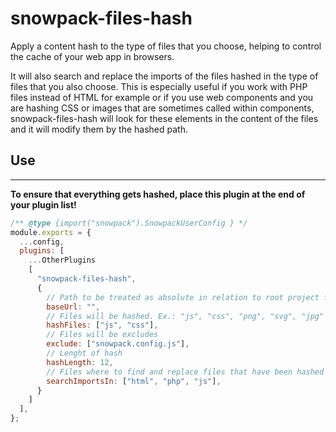 # snowpack-files-hash

Apply a content hash to the type of files that you choose, helping to control the cache of your web app in browsers.

It will also search and replace the imports of the files hashed in the type of files that you also choose. This is especially useful if you work with PHP files instead of HTML for example or if you use web components and you are hashing CSS or images that are sometimes called within components, snowpack-files-hash will look for these elements in the content of the files and it will modify them by the hashed path.

## Use

---
**To ensure that everything gets hashed, place this plugin at the end of your plugin list!**

```javascript
/** @type {import("snowpack").SnowpackUserConfig } */
module.exports = {
  ...config,
  plugins: [
    ...OtherPlugins
    [
      "snowpack-files-hash",
      {
        // Path to be treated as absolute in relation to root project for imported assets as absolute. Ex.: "/build"
        baseUrl: "",
        // Files will be hashed. Ex.: "js", "css", "png", "svg", "jpg"
        hashFiles: ["js", "css"],
        // Files will be excludes
        exclude: ["snowpack.config.js"],
        // Lenght of hash
        hashLength: 12,
        // Files where to find and replace files that have been hashed
        searchImportsIn: ["html", "php", "js"],
      }
    ]
  ],
};
```
